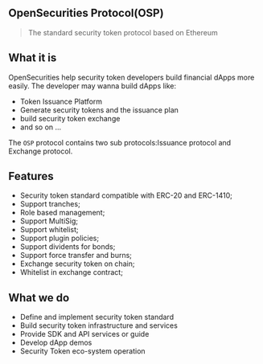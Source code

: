 ## OpenSecurities Protocol(OSP)

> The standard security token protocol based on Ethereum

## What it is

OpenSecurities help security token developers build financial dApps more easily.
The developer may wanna build dApps like:
* Token Issuance Platform
* Generate security tokens and the issuance plan
* build security token exchange
* and so on ...

The `OSP` protocol contains two sub protocols:Issuance protocol and Exchange protocol.

## Features

- Security token standard compatible with ERC-20 and ERC-1410;
- Support tranches;
- Role based management;
- Support MultiSig;
- Support whitelist;
- Support plugin policies;
- Support dividents for bonds;
- Support force transfer and burns;
- Exchange security token on chain;
- Whitelist in exchange contract;

## What we do
- Define and implement security token standard
- Build security token infrastructure and services
- Provide SDK and API services or guide
- Develop dApp demos
- Security Token eco-system operation



